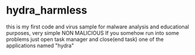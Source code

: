 # hydra_harmless
this is my first code and virus sample for malware analysis and educational purposes, very simple NON MALICIOUS
If you somehow run into some problems just open task manager and close(end task) one of the applications named "hydra"
